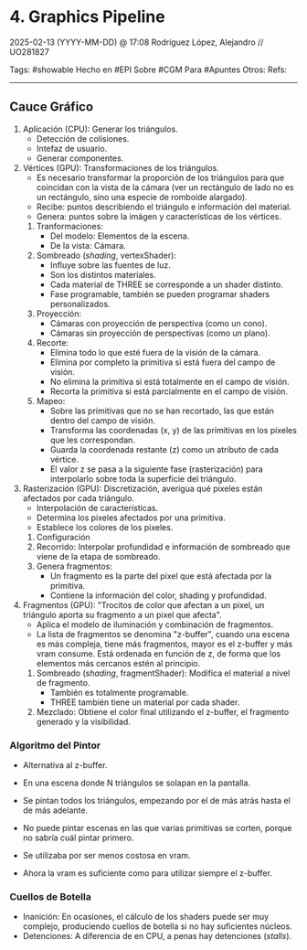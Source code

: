 # 4. Graphics Pipeline
2025-02-13 (YYYY-MM-DD) @ 17:08
Rodríguez López, Alejandro // UO281827

Tags:
	#showable
	Hecho en #EPI
	Sobre #CGM
	Para #Apuntes
	Otros:
	Refs:
 
<hr>

## Cauce Gráfico

1. Aplicación (CPU): Generar los triángulos.
	- Detección de colisiones.
	- Intefaz de usuario.
	- Generar componentes.
2. Vértices (GPU): Transformaciones de los triángulos.
	- Es necesario transformar la proporción de los triángulos para que coincidan con la vista de la cámara (ver un rectángulo de lado no es un rectángulo, sino una especie de romboide alargado).
	- Recibe: puntos describiendo el triángulo e información del material.
	- Genera: puntos sobre la imágen y características de los vértices.
	1. Tranformaciones:
		- Del modelo: Elementos de la escena.
		- De la vista: Cámara.
	2. Sombreado (_shading_, vertexShader):
		- Influye sobre las fuentes de luz.
		- Son los distintos materiales.
		- Cada material de THREE se corresponde a un shader distinto.
		- Fase programable, también se pueden programar shaders personalizados.
	3. Proyección:
		- Cámaras con proyección de perspectiva (como un cono).
		- Cámaras sin proyección de perspectivas (como un plano).
	4. Recorte:
		- Elimina todo lo que esté fuera de la visión de la cámara.
		- Elimina por completo la primitiva si está fuera del campo de visión.
		- No elimina la primitiva si está totalmente en el campo de visión.
		- Recorta la primitiva si está parcialmente en el campo de visión.
	5. Mapeo:
		- Sobre las primitivas que no se han recortado, las que están dentro del campo de visión.
		- Transforma las coordenadas (x, y) de las primitivas en los píxeles que les correspondan.
		- Guarda la coordenada restante (z) como un atributo de cada vértice.
		- El valor z se pasa a la siguiente fase (rasterización) para interpolarlo sobre toda la superficie del triángulo.
3. Rasterización (GPU): Discretización, averigua qué pixeles están afectados por cada triángulo.
	- Interpolación de características.
	- Determina los pixeles afectados por una primitiva.
	- Establece los colores de los pixeles.
	1. Configuración
	2. Recorrido: Interpolar profundidad e información de sombreado que viene de la etapa de sombreado.
	3. Genera fragmentos:
		- Un fragmento es la parte del pixel que está afectada por la primitiva.
		- Contiene la información del color, shading y profundidad.
4. Fragmentos (GPU): "Trocitos de color que afectan a un pixel, un triángulo aporta su fragmento a un pixel que afecta".
	- Aplica el modelo de iluminación y combinación de fragmentos.
	- La lista de fragmentos se denomina "z-buffer", cuando una escena es más compleja, tiene más fragmentos, mayor es el z-buffer y más vram consume. Está ordenada en función de z, de forma que los elementos más cercanos estén al principio.
	1. Sombreado (_shading_, fragmentShader): Modifica el material a nivel de fragmento.
		- También es totalmente programable.
		- THREE también tiene un material por cada shader.
	2. Mezclado: Obtiene el color final utilizando el z-buffer, el fragmento generado y la visibilidad.

### Algoritmo del Pintor

- Alternativa al z-buffer.

- En una escena donde N triángulos se solapan en la pantalla.
- Se pintan todos los triángulos, empezando por el de más atrás hasta el de más adelante.

- No puede pintar escenas en las que varias primitivas se corten, porque no sabría cuál pintar primero.
- Se utilizaba por ser menos costosa en vram.
- Ahora la vram es suficiente como para utilizar siempre el z-buffer.

### Cuellos de Botella

- Inanición: En ocasiones, el cálculo de los shaders puede ser muy complejo, produciendo cuellos de botella si no hay suficientes núcleos.
- Detenciones: A diferencia de en CPU, a penas hay detenciones (_stalls_).

